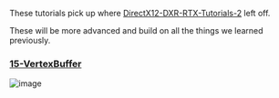 These tutorials pick up where [DirectX12-DXR-RTX-Tutorials-2](https://github.com/cpyburn/DirectX12-DXR-RTX-Tutorials-2) left off.

These will be more advanced and build on all the things we learned previously.

### [15-VertexBuffer](https://github.com/cpyburn/DirectX12-DXR-RTX-Tutorials-3/tree/main/15-VertexBuffer)
![image](https://user-images.githubusercontent.com/17934438/221937776-264c6de5-0577-4236-8d35-1e8c1833dcef.png)
